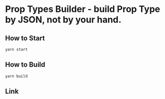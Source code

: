 # Prop Types Builder - build Prop Type by JSON, not by your hand.

## How to Start

```shell
yarn start
```

## How to Build

```shell
yarn build
```

## Link

```uri
```
